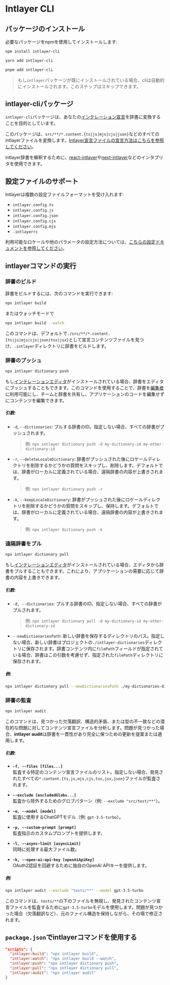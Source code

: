 # Intlayer CLI

## パッケージのインストール

必要なパッケージをnpmを使用してインストールします:

```bash packageManager="npm"
npm install intlayer-cli
```

```bash packageManager="yarn"
yarn add intlayer-cli
```

```bash packageManager="pnpm"
pnpm add intlayer-cli
```

> もし`intlayer`パッケージが既にインストールされている場合、cliは自動的にインストールされます。このステップはスキップできます。

## intlayer-cliパッケージ

`intlayer-cli`パッケージは、あなたの[インテレーション宣言](https://github.com/aymericzip/intlayer/blob/main/docs/ja/content_declaration/get_started.md)を辞書に変換することを目的としています。

このパッケージは、`src/**/*.content.{ts|js|mjs|cjs|json}`などのすべてのintlayerファイルを変換します。[Intlayer宣言ファイルの宣言方法はこちらを参照してください](https://github.com/aymericzip/intlayer/blob/main/packages/intlayer/README.md)。

intlayer辞書を解釈するために、[react-intlayer](https://www.npmjs.com/package/react-intlayer)や[next-intlayer](https://www.npmjs.com/package/next-intlayer)などのインタプリタを使用できます。

## 設定ファイルのサポート

Intlayerは複数の設定ファイルフォーマットを受け入れます:

- `intlayer.config.ts`
- `intlayer.config.js`
- `intlayer.config.json`
- `intlayer.config.cjs`
- `intlayer.config.mjs`
- `.intlayerrc`

利用可能なロケールや他のパラメータの設定方法については、[こちらの設定ドキュメントを参照してください](https://github.com/aymericzip/intlayer/blob/main/docs/ja/configuration.md)。

## intlayerコマンドの実行

### 辞書のビルド

辞書をビルドするには、次のコマンドを実行できます:

```bash
npx intlayer build
```

またはウォッチモードで

```bash
npx intlayer build --watch
```

このコマンドは、デフォルトで`./src/**/*.content.{ts|js|mjs|cjs|json|tsx|jsx}`として宣言コンテンツファイルを見つけ、`.intlayer`ディレクトリに辞書をビルドします。

### 辞書のプッシュ

```bash
npx intlayer dictionary push
```

もし[インテレーションエディタ](https://github.com/aymericzip/intlayer/blob/main/docs/ja/intlayer_editor.md)がインストールされている場合、辞書をエディタにプッシュすることもできます。このコマンドを使用することで、辞書を[編集者](https://intlayer.org/dashboard)に利用可能にし、チームと辞書を共有し、アプリケーションのコードを編集せずにコンテンツを編集できます。

##### 引数:

- `-d`, `--dictionaries`: プルする辞書のID。指定しない場合、すべての辞書がプッシュされます。
  > 例: `npx intlayer dictionary push -d my-dictionary-id my-other-dictionary-id`
- `-r`, `--deleteLocaleDictionary`: 辞書がプッシュされた後にロケールディレクトリを削除するかどうかの質問をスキップし、削除します。デフォルトでは、辞書がローカルに定義されている場合、遠隔辞書の内容が上書きされます。
  > 例: `npx intlayer dictionary push -r`
- `-k`, `--keepLocaleDictionary`: 辞書がプッシュされた後にロケールディレクトリを削除するかどうかの質問をスキップし、保持します。デフォルトでは、辞書がローカルに定義されている場合、遠隔辞書の内容が上書きされます。
  > 例: `npx intlayer dictionary push -k`

### 遠隔辞書をプル

```bash
npx intlayer dictionary pull
```

もし[インテレーションエディタ](https://github.com/aymericzip/intlayer/blob/main/docs/ja/intlayer_editor.md)がインストールされている場合、エディタから辞書をプルすることもできます。これにより、アプリケーションの需要に応じて辞書の内容を上書きできます。

##### 引数:

- `-d, --dictionaries`: プルする辞書のID。指定しない場合、すべての辞書がプルされます。
  > 例: `npx intlayer dictionary pull -d my-dictionary-id my-other-dictionary-id`
- `--newDictionariesPath`: 新しい辞書を保存するディレクトリのパス。指定しない場合、新しい辞書はプロジェクトの`./intlayer-dictionaries`ディレクトリに保存されます。辞書コンテンツ内に`filePath`フィールドが指定されている場合、辞書はこの引数を考慮せず、指定された`filePath`ディレクトリに保存されます。

##### 例:

```bash
npx intlayer dictionary pull --newDictionariesPath ./my-dictionaries-dir/
```

### 辞書の監査

```bash
npx intlayer audit
```

このコマンドは、見つかった欠落翻訳、構造的矛盾、または型の不一致などの潜在的な問題に対してコンテンツ宣言ファイルを分析します。問題が見つかった場合、**intlayer audit**は辞書を一貫性があり完全に保つための更新を提案または適用します。

##### 引数:

- **`-f, --files [files...]`**  
  監査する特定のコンテンツ宣言ファイルのリスト。指定しない場合、発見されたすべての`*.content.{ts,js,mjs,cjs,tsx,jsx,json}`ファイルが監査されます。

- **`--exclude [excludedGlobs...]`**  
  監査から除外するためのグロブパターン（例: `--exclude "src/test/**"`）。

- **`-m, --model [model]`**  
  監査に使用するChatGPTモデル（例: `gpt-3.5-turbo`）。

- **`-p, --custom-prompt [prompt]`**  
  監査指示のカスタムプロンプトを提供します。

- **`-l, --async-limit [asyncLimit]`**  
  同時に処理する最大ファイル数。

- **`-k, --open-ai-api-key [openAiApiKey]`**  
  OAuth2認証を回避するために独自のOpenAI APIキーを提供します。

##### 例:

```bash
npx intlayer audit --exclude "tests/**" --model gpt-3.5-turbo
```

このコマンドは、`tests/**`の下のファイルを無視し、発見されたコンテンツ宣言ファイルを監査するために`gpt-3.5-turbo`モデルを使用します。問題が見つかった場合（欠落翻訳など）、元のファイル構造を保持しながら、その場で修正されます。

## `package.json`でintlayerコマンドを使用する

```json fileName="package.json"
"scripts": {
  "intlayer:build": "npx intlayer build",
  "intlayer:watch": "npx intlayer build --watch",
  "intlayer:push": "npx intlayer dictionary push",
  "intlayer:pull": "npx intlayer dictionary pull",
  "intlayer:audit": "npx intlayer audit"
}
```
